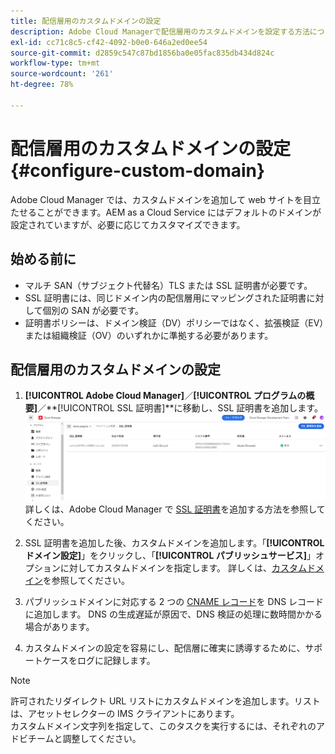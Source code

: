 ```yaml
---
title: 配信層用のカスタムドメインの設定
description: Adobe Cloud Managerで配信層用のカスタムドメインを設定する方法について説明します。
exl-id: cc71c8c5-cf42-4092-b0e0-646a2ed0ee54
source-git-commit: d2859c547c87bd1856ba0e05fac835db434d824c
workflow-type: tm+mt
source-wordcount: '261'
ht-degree: 78%

---
```


# 配信層用のカスタムドメインの設定{#configure-custom-domain}

Adobe Cloud Manager では、カスタムドメインを追加して web サイトを目立たせることができます。AEM as a Cloud Service にはデフォルトのドメインが設定されていますが、必要に応じてカスタマイズできます。

## 始める前に

* マルチ SAN（サブジェクト代替名）TLS または SSL 証明書が必要です。
* SSL 証明書には、同じドメイン内の配信層用にマッピングされた証明書に対して個別の SAN が必要です。
* 証明書ポリシーは、ドメイン検証（DV）ポリシーではなく、拡張検証（EV）または組織検証（OV）のいずれかに準拠する必要があります。


## 配信層用のカスタムドメインの設定

1. **[!UICONTROL Adobe Cloud Manager]**／**[!UICONTROL プログラムの概要]**／**[!UICONTROL SSL 証明書]**に移動し、SSL 証明書を追加します。
   ![画像](/help/assets/assets/ssl-certificate.png)
詳しくは、Adobe Cloud Manager で [SSL 証明書](/help/implementing/cloud-manager/managing-ssl-certifications/add-ssl-certificate.md)を追加する方法を参照してください。

1. SSL 証明書を追加した後、カスタムドメインを追加します。「**[!UICONTROL ドメイン設定]**」をクリックし、「**[!UICONTROL パブリッシュサービス]**」オプションに対してカスタムドメインを指定します。
詳しくは、[カスタムドメイン](/help/implementing/cloud-manager/custom-domain-names/add-custom-domain-name.md)を参照してください。

1. パブリッシュドメインに対応する 2 つの [CNAME レコード](/help/implementing/cloud-manager/custom-domain-names/add-custom-domain-name.md)を DNS レコードに追加します。
DNS の生成遅延が原因で、DNS 検証の処理に数時間かかる場合があります。

1. カスタムドメインの設定を容易にし、配信層に確実に誘導するために、サポートケースをログに記録します。

>[!NOTE]
>
>許可されたリダイレクト URL リストにカスタムドメインを追加します。リストは、アセットセレクターの IMS クライアントにあります。<br>カスタムドメイン文字列を指定して、このタスクを実行するには、それぞれのアドビチームと調整してください。
